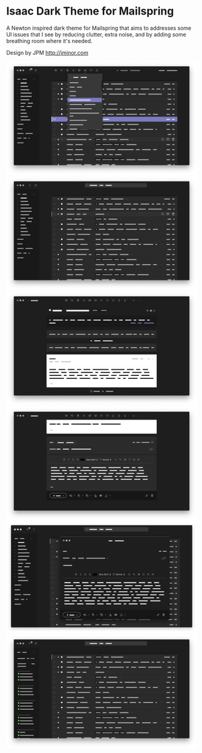 # Isaac Dark Theme for Mailspring

A Newton inspired dark theme for Mailspring that aims to addresses some UI issues that I see by reducing clutter, extra noise, and by adding some breathing room where it's needed.

Design by JPM http://jminor.com

![](./preview-1.png)
![](./preview-2.png)
![](./preview-3.png)
![](./preview-4.png)
![](./preview-5.png)
![](./preview-6.png)
